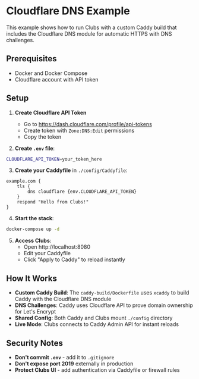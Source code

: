 # Cloudflare DNS Example

This example shows how to run Clubs with a custom Caddy build that includes the Cloudflare DNS module for automatic HTTPS with DNS challenges.

## Prerequisites

- Docker and Docker Compose
- Cloudflare account with API token

## Setup

1. **Create Cloudflare API Token**
   - Go to https://dash.cloudflare.com/profile/api-tokens
   - Create token with `Zone:DNS:Edit` permissions
   - Copy the token

2. **Create `.env` file**:
```bash
CLOUDFLARE_API_TOKEN=your_token_here
```

3. **Create your Caddyfile** in `./config/Caddyfile`:
```caddy
example.com {
    tls {
        dns cloudflare {env.CLOUDFLARE_API_TOKEN}
    }
    respond "Hello from Clubs!"
}
```

4. **Start the stack**:
```bash
docker-compose up -d
```

5. **Access Clubs**:
   - Open http://localhost:8080
   - Edit your Caddyfile
   - Click "Apply to Caddy" to reload instantly

## How It Works

- **Custom Caddy Build**: The `caddy-build/Dockerfile` uses `xcaddy` to build Caddy with the Cloudflare DNS module
- **DNS Challenges**: Caddy uses Cloudflare API to prove domain ownership for Let's Encrypt
- **Shared Config**: Both Caddy and Clubs mount `./config` directory
- **Live Mode**: Clubs connects to Caddy Admin API for instant reloads

## Security Notes

- **Don't commit `.env`** - add it to `.gitignore`
- **Don't expose port 2019** externally in production
- **Protect Clubs UI** - add authentication via Caddyfile or firewall rules
